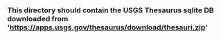 ### This directory should contain the USGS Thesaurus sqlite DB downloaded from 'https://apps.usgs.gov/thesaurus/download/thesauri.zip'
